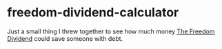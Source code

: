 # freedom-dividend-calculator

Just a small thing I threw together to see how much money [The Freedom Dividend](https://www.yang2020.com/policies/the-freedom-dividend/) could save someone with debt.

